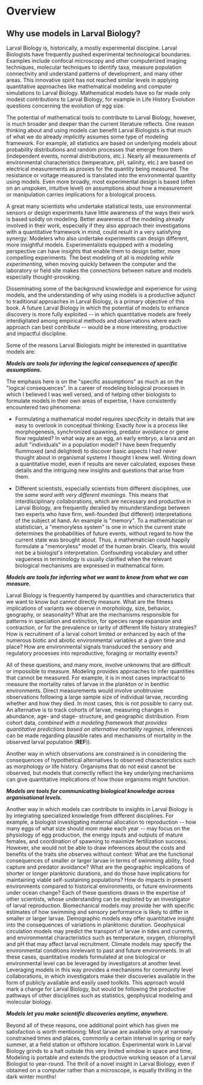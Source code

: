 # Overview

## Why use models in Larval Biology?
Larval Biology is, historically, a mostly experimental disciplne. 
Larval Biologists have frequently pushed experimental technological boundaries.
Examples include confocal microscopy and other computerized imaging techniques, molecular techniques to identify taxa, measure population connectivity and understand patterns of development, and many other areas.
This innovative spirit has not reached similar levels in applying quantitative approaches like mathematical modeling and computer simulations to Larval Biology.
Mathematical models have so far made only modest contributions to Larval Biology, for example in Life History Evolution questions concerning the evolution of egg size.

The potential of mathematical tools to contribute to Larval Biology, however, is much broader and deeper than the current literature reflects.
One reason thinking about and using models can benefit Larval Biologists is that much of what we do already *implicitly* assumes some type of modeling framework.
For example, all statistics are based on underlying models about probability distributions and random processes that emerge from them (independent events, normal distributions, etc.).
Nearly all measurements of environmental characteristics (temperature, pH, salinity, etc.) are based on electrical measurements as proxies for the quantity being measured. 
The resistance or voltage measured is translated into the environmental quantity using models.
Even more broadly, most experimental design is based (often on an unspoken, intuitive level) on assumptions about how a measurement or manipulation carries implications for a biological process. 

A great many scientists who undertake statistical tests, use environmental sensors or design experiments have little awareness of the ways their work is based solidly on modeling.
Better awareness of the modeling already involved in their work, especially if they also approach their investigations with a quantitative framework in mind, could result in a very satisfying synergy:
Modelers who also undertake experiments can design different, more insightful models.
Experimentalists equipped with a modeling perspective can have insights that enable them to design better, more compelling experiments.
The best modeling of all is *modeling while experimenting*, when moving quickly between the computer and the laboratory or field site makes the connections between nature and models especially thought-provoking. 

Disseminating some of the background knowledge and experience for using models, and the understanding of why using models is a productive adjunct to traditional approaches in Larval Biology, is a primary objective of this book. 
A future Larval Biology in which the potential of models to enhance discovery is more fully exploited -- in which quantitative models are freely interdigitated among empirical methods and observations where each approach can best contribute  -- would be a more interesting, productive and impactful discipline.

Some of the reasons Larval Biologists might be interested in quantitative models are:

***Models are tools for inferring the logical consequences of specific assumptions.***

The emphasis here is on the "specific assumptions" as much as on the "logical consequences". 
In a career of modeling biological processes in which I believed I was well versed, and of helping other biologists to formulate models in their own areas of expertise, I have consistently encountered two phenomena:

- Formulating a mathematical model requires *specificity* in details that are easy to overlook in conceptual thinking\: 
Exactly *how* is a process like morphogenesis, synchronized spawning, predator avoidance or gene flow regulated? 
In what way are an egg, an early embryo, a larva and an adult "individuals" in a population model? 
I have been frequently flummoxed (and delighted) to discover basic aspects I had never thought about in organismal systems I thought I knew well.
Writing down a quantitative model, even if results are never calculated, exposes these details and the intriguing new insights and questions that arise from them.

- Different scientists, especially scientists from different disciplines, use the *same word with very different meanings*. 
This means that interdisciplinary collaborations, which are necessary and productive in Larval Biology, are frequently derailed by misunderstandings between two experts who have firm, well-founded (but different) interpretations of the subject at hand.
An example is "memory". 
To a mathematician or statistician, a "memoryless system" is one in which the current state determines the probabilities of future events, without regard to how the current state was brought about. 
Thus, a mathematician could happily formulate a "memoryless" model of the human brain.
Clearly, this would not be a biologist's interpretation.
Confounding vocabulary and other vagueness in terminology is usually clarified when the relevant biological mechanisms are expressed in mathematical form.


***Models are tools for inferring what we want to know from what we can measure.***

Larval Biology is frequently hampered by quantities and characteristics  that we want to know but cannot directly measure. 
What are the fitness implications of variants we observe in morphology, size, behavior, geography, or seasonality?
What are the mechanisms responsible for patterns in speciation and extinction, for species range expansion and contraction, or for the prevalence or rarity of different life history strategies? 
How is recruitment of a larval cohort limited or enhanced by each of the numerous biotic and abiotic environmental variables at a given time and place?
How are environmental signals transduced the sensory and regulatory processes into reproductive, foraging or mortality events?

All of these questions, and many more, involve unknowns that are difficult or impossible to measure.
Modeling provides approaches to infer quantities that cannot be measured. 
For example, it is in most cases impractical to measure the mortality rates of larvae in the plankton or in benthic environments. 
Direct measurements would involve unobtrusive observations following a large sample size of individual larvae, recording whether and how they died.
In most cases, this is not possible to carry out.
An alternative is to track cohorts of larvae, measuring changes in abundance, age- and stage- structure, and geographic distribution.
From cohort data, *combined with a modeling framework that provides quantitative predictions based on alternative mortality regimes*, inferences can be made regarding plausible rates and mechanisms of mortality in the observed larval population (**REF**)).

Another way in which observations are constrained is in considering the consequences of hypothetical alternatives to observed characteristics such as morphology or life history.
Organisms that do not exist cannot be observed, but models that correctly reflect the key underlying mechanisms can give quantitative implications of how those organisms might function.

***Models are tools for communicating biological knowledge across organisational levels.***

Another way in which models can contribute to insights in Larval Biology is by integrating specialized knowledge from different disciplines.
For example, a biologist investigating maternal allocation to reproduction -- how many eggs of what size should mom make each year -- may focus on the physiology of egg production, the energy inputs and outputs of mature females, and coordination of spawning to maximize fertilization success.
However, she would not be able to draw inferences about the costs and benefits of the traits she observes without context: 
What are the functional consequences of smaller or larger larvae in terms of swimming ability, food capture and predator avoidance? 
What are the geographic implications of shorter or longer planktonic durations, and do those have implications for maintaining viable self-sustaining populations?
How do impacts in present environments compared to historical environments, or future environments under ocean change?
Each of these questions draws in the expertise of other scientists, whose understanding can be exploited by an investigator of larval reproduction.
Biomechanical models may provide her with specific estimates of how swimming and sensory performance is likely to differ in smaller or larger larvae.
Demographic models may offer quantitative insight into the consequences of variations in planktonic duration.
Geophysical circulation models may predict the transport of larvae in tides and currents, and environmental characteristics such as temperature, oxygen, chlorophyll and pH that may affect larval recruitment.
Climate models may specify the environmental conditions inrelevant to past and future environments.
In all these cases, quantitative models formulated at one biological or environmental level can be leveraged by investigators at another level.
Leveraging models in this way provides a mechanisms for community level collaborations, in which investigators make their discoveries available in the form of publicly available and easily used toolkits. 
This approach would mark a change for Larval Biology, but would be following the productive pathways of other disciplines such as statistics, geophysical modeling and molecular biology.

***Models let you make scientific discoveries anytime, anywhere.***

Beyond all of these reasons, one additional point which has given me satisfaction is worth mentioning: 
Most larvae are available only at narrowly constrained times and places, commonly a certain interval in spring or early summer, at a field station or offshore location. 
Experimental work in Larval Biology grinds to a halt outside this very limited window in space and time, 
Modeling is portable and extends the productive working season of a Larval Biologist to year-round.
The thrill of a novel insight in Larval Biology, even if obtained on a computer rather than a microscope, is equally thrilling in the dark winter months!
